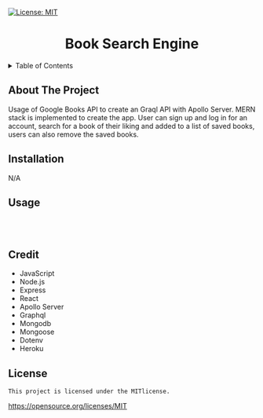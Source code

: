  [![License: MIT](https://img.shields.io/badge/License-MIT-yellow.svg)](https://opensource.org/licenses/MIT)

<h1 align="center">Book Search Engine</h1>

<details>
  <summary>Table of Contents</summary>
  <ol>
    <li>
        <a href="#about-the-project">About The Project</a>
      <ul>
        <li><a href="#installation">Installation</a></li>
      </ul>
    </li>
    <li><a href="#usage">Usage</a></li>
    <li><a href="#credit">Credit</a></li>
    <li><a href="#license">License</a></li>
  </ol>
</details>

## About The Project
Usage of Google Books API to create an Graql API with Apollo Server. MERN stack is implemented to create the app. User can sign up and log in for an account, search for a book of their liking and added to a list of saved books, users can also remove the saved books.

## Installation
N/A

## Usage


<br>
<br>



## Credit
* JavaScript
* Node.js
* Express
* React
* Apollo Server
* Graphql
* Mongodb
* Mongoose
* Dotenv
* Heroku

## License
    
    This project is licensed under the MITlicense.
https://opensource.org/licenses/MIT
